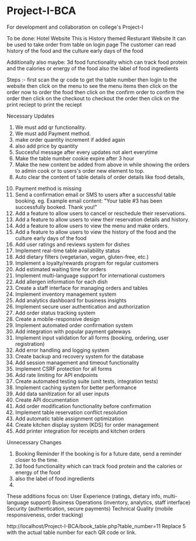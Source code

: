 # Project-I-BCA
For development and collaboration on college's Project-I

To be done:
Hotel Website
This is History themed Resturant Website
It can be used to take order from table on login page 
The customer can read history of the food and the culture early days of the food 

Additionally also maybe:
3d food functionality which can track food protein and the calories or energy of the food
also the label of food ingredients


Steps :-
first scan the qr code to get the table number
then login to the website
then click on the menu to see the menu items
then click on the order now to order the food
then click on the confirm order to confirm the order
then click on the checkout to checkout the order
then click on the print reciept to print the reciept


Necessary Updates
1. We must add qr functionality.
2. We must add Payment method.
3. make order quantity increment if added again
4. also add price by quantity
5. Succesful message after every updates not alert everytime
6. Make the table number cookie expire after 3 hour
7. Make the new content be added from above in while showing the orders to admin cook or to users's order new element to top.
8. Auto clear the content of table details of order details like food details, 
<!-- 9. to show orders new order at top. -->
10. Payment method is missing
6. Send a confirmation email or SMS to users after a successful table booking.
        eg. Example email content: "Your table #3 has been successfully booked. Thank you!"
7. Add a feature to allow users to cancel or reschedule their reservations.
8. Add a feature to allow users to view their reservation details and history.
9. Add a feature to allow users to view the menu and make orders.
10. Add a feature to allow users to view the history of the food and the culture early days of the food
11. Add user ratings and reviews system for dishes
12. Implement real-time table availability status
13. Add dietary filters (vegetarian, vegan, gluten-free, etc.)
14. Implement a loyalty/rewards program for regular customers
15. Add estimated waiting time for orders
16. Implement multi-language support for international customers
17. Add allergen information for each dish
18. Create a staff interface for managing orders and tables
19. Implement inventory management system
20. Add analytics dashboard for business insights
21. Implement secure user authentication and authorization
22. Add order status tracking system
23. Create a mobile-responsive design
24. Implement automated order confirmation system
25. Add integration with popular payment gateways
26. Implement input validation for all forms (booking, ordering, user registration)
27. Add error handling and logging system
28. Create backup and recovery system for the database
29. Add session management and timeout functionality
30. Implement CSRF protection for all forms
31. Add rate limiting for API endpoints
32. Create automated testing suite (unit tests, integration tests)
33. Implement caching system for better performance
34. Add data sanitization for all user inputs
35. Create API documentation
36. Add order modification functionality before confirmation
37. Implement table reservation conflict resolution
38. Add automatic table assignment optimization
39. Create kitchen display system (KDS) for order management
40. Add printer integration for receipts and kitchen orders



Unnecessary Changes
1.  Booking Reminder
If the booking is for a future date, send a reminder closer to the time.
2. 3d food functionality which can track food protein and the calories or energy of the food
3. also the label of food ingredients
4. 



These additions focus on:
User Experience (ratings, dietary info, multi-language support)
Business Operations (inventory, analytics, staff interface)
Security (authentication, secure payments)
Technical Quality (mobile responsiveness, order tracking)

<!-- Table Number   might be links -->
http://localhost/Project-I-BCA/book_table.php?table_number=11
Replace 5 with the actual table number for each QR code or link.


<!-- 
Structure of database
Relationships and Foreign Keys in tableserve

orders Table:
Foreign Key: fk_table_id

Column: table_id
References Table: tables
References Column: id
Foreign Key: fk_user_id

Column: user_id
References Table: users
References Column: id
Foreign Key: orders_ibfk_1

Column: user_id
References Table: users
References Column: id (duplicate relationship for user_id).
Foreign Key: orders_ibfk_2

Column: table_id
References Table: tables
References Column: id (duplicate relationship for table_id).
order_items Table:
Foreign Key: fk_menu_item_id

Column: menu_item_id
References Table: menu_items
References Column: id
Foreign Key: fk_order_id

Column: order_id
References Table: orders
References Column: id
Foreign Key: order_items_ibfk_1

Column: order_id
References Table: orders
References Column: id (duplicate relationship for order_id).


Foreign Key: order_items_ibfk_2

Column: menu_item_id
References Table: menu_items
References Column: id (duplicate relationship for menu_item_id).


Summary of Database Relationships
orders is related to:

tables through table_id
users through user_id
order_items is related to:

orders through order_id
menu_items through menu_item_id -->
